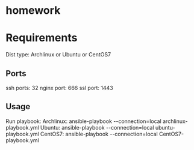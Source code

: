 # homework

# Requirements
Dist type: Archlinux or Ubuntu or CentOS7

## Ports
ssh ports: 32
nginx port: 666
ssl port: 1443

## Usage
Run playbook:
Archlinux:  ansible-playbook --connection=local archlinux-playbook.yml
Ubuntu:     ansible-playbook --connection=local ubuntu-playbook.yml
CentOS7:    ansible-playbook --connection=local CentOS7-playbook.yml
